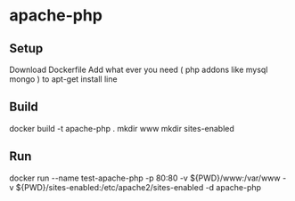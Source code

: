 # apache-php

Setup
---
Download Dockerfile
Add what ever you need ( php addons like mysql mongo ) to apt-get install line

Build
---
docker build -t apache-php .
mkdir www
mkdir sites-enabled

Run
---
docker run --name test-apache-php -p 80:80 -v ${PWD}/www:/var/www -v ${PWD}/sites-enabled:/etc/apache2/sites-enabled -d apache-php


